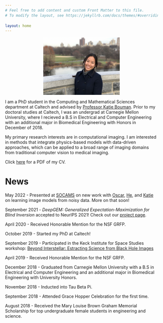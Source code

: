```yaml
---
# Feel free to add content and custom Front Matter to this file.
# To modify the layout, see https://jekyllrb.com/docs/themes/#overriding-theme-defaults

layout: home
---
```


<style>
img {
  width: 50%;
  height: auto;
  display: block;
  margin-left: auto;
  margin-right: auto;
}
</style>

<img src="/assets/profile_pic.JPG" alt="Profile"
        title="Profile" class="center" />


I am a PhD student in the Computing and Mathematical Sciences department at Caltech and advised by [Professor Katie Bouman](http://users.cms.caltech.edu/~klbouman/). Prior to my doctoral studies at Caltech, I was an undergrad at Carnegie Mellon University, where I recieved a B.S in Electrical and Computer Engineering with an additional major in Biomedical Engineering with Honors in December of 2018. 

My primary research interests are in computational imaging. I am interested in methods that integrate physics-based models with data-driven approaches, which can be applied to a broad range of imaging domains from traditional computer vision to medical imaging.

Click [here](/assets/Angela_Gao_CV_S22.pdf) for a PDF of my CV.

# News

May 2022 - Presented at [SOCAMS](https://www.socams.org/home) on new work with [Oscar](https://www.oscarleong.com/home), [He](http://users.cms.caltech.edu/~hesun/), and [Katie](http://users.cms.caltech.edu/~klbouman/) on learning image models from noisy data. More on that soon! 

September 2021 - *DeepGEM: Generalized Expectation-Maximization for Blind Inversion* accepted to NeurIPS 2021! Check out our [project page](http://imaging.cms.caltech.edu/deepgem/).

April 2020 - Received Honorable Mention for the NSF GRFP. 

October 2019 - Started my PhD at Caltech!

September 2019 - Participated in the Keck Institute for Space Studies workshop: [Beyond Interstellar: Estracting Science from Black Hole Images](https://www.kiss.caltech.edu/workshops/black_hole/black_hole.html)

April 2019 - Received Honorable Mention for the NSF GRFP. 

December 2018 - Graduated from Carnegie Mellon University with a B.S in Electrical and Computer Engineering and an additional major in Biomedical Engineering with University Honors.

November 2018 - Inducted into Tau Beta Pi. 

September 2018 - Attended Grace Hopper Celebration for the first time. 

August 2018 - Received the Mary Louise Brown Graham Memorial Scholarship for top undergraduate female students in engineering and science. 


